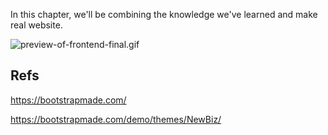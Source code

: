 
In this chapter, we'll be combining the knowledge we've learned and make real website.

![preview-of-frontend-final.gif](../img/combine-front-end-guide/preview-of-frontend-final.gif)

## Refs

https://bootstrapmade.com/

https://bootstrapmade.com/demo/themes/NewBiz/
